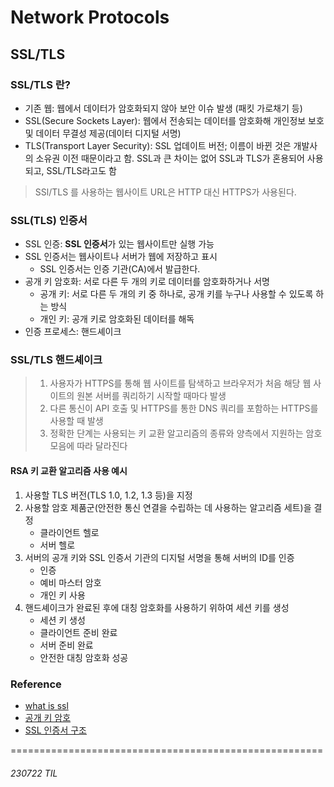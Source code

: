 # Network Protocols

## SSL/TLS
### SSL/TLS 란?
- 기존 웹: 웹에서 데이터가 암호화되지 않아 보안 이슈 발생 (패킷 가로채기 등)
- SSL(Secure Sockets Layer): 웹에서 전송되는 데이터를 암호화해 개인정보 보호 및 데이터 무결성 제공(데이터 디지털 서명)
- TLS(Transport Layer Security): SSL 업데이트 버전; 이름이 바뀐 것은 개발사의 소유권 이전 때문이라고 함. SSL과 큰 차이는 없어 SSL과 TLS가 혼용되어 사용되고, SSL/TLS라고도 함

> SSl/TLS 를 사용하는 웹사이트 URL은 HTTP 대신 HTTPS가 사용된다.

### SSL(TLS) 인증서
- SSL 인증: **SSL 인증서**가 있는 웹사이트만 실행 가능
- SSL 인증서는 웹사이트나 서버가 웹에 저장하고 표시
    - SSL 인증서는 인증 기관(CA)에서 발급한다. 
- 공개 키 암호화: 서로 다른 두 개의 키로 데이터를 암호화하거나 서명
    - 공개 키: 서로 다른 두 개의 키 중 하나로, 공개 키를 누구나 사용할 수 있도록 하는 방식
    - 개인 키: 공개 키로 암호화된 데이터를 해독
- 인증 프로세스: 핸드셰이크

### SSL/TLS 핸드셰이크
> 1. 사용자가 HTTPS를 통해 웹 사이트를 탐색하고 브라우저가 처음 해당 웹 사이트의 원본 서버를 쿼리하기 시작할 때마다 발생
> 2. 다른 통신이 API 호출 및 HTTPS를 통한 DNS 쿼리를 포함하는 HTTPS를 사용할 때 발생
> 3. 정확한 단계는 사용되는 키 교환 알고리즘의 종류와 양측에서 지원하는 암호 모음에 따라 달라진다

#### RSA 키 교환 알고리즘 사용 예시
1. 사용할 TLS 버전(TLS 1.0, 1.2, 1.3 등)을 지정
2. 사용할 암호 제품군(안전한 통신 연결을 수립하는 데 사용하는 알고리즘 세트)을 결정
    - 클라이언트 헬로
    - 서버 헬로
3. 서버의 공개 키와 SSL 인증서 기관의 디지털 서명을 통해 서버의 ID를 인증
    - 인증
    - 예비 마스터 암호
    - 개인 키 사용
4. 핸드셰이크가 완료된 후에 대칭 암호화를 사용하기 위하여 세션 키를 생성
    - 세션 키 생성
    - 클라이언트 준비 완료
    - 서버 준비 완료
    - 안전한 대칭 암호화 성공


### Reference
- [what is ssl](https://www.cloudflare.com/ko-kr/learning/ssl/what-is-ssl/)
- [공개 키 암호](https://www.cloudflare.com/ko-kr/learning/ssl/how-does-public-key-encryption-work/)
- [SSL 인증서 구조](https://m.blog.naver.com/alice_k106/221468341565)

======================================================
###### 230722 TIL